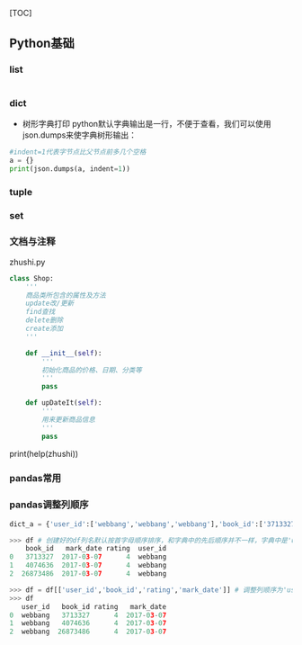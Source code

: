 [TOC]

## Python基础
### list
```python

```
### dict
- 树形字典打印
python默认字典输出是一行，不便于查看，我们可以使用json.dumps来使字典树形输出：

```python
#indent=1代表字节点比父节点前多几个空格
a = {}
print(json.dumps(a, indent=1))
```

### tuple


### set



### 文档与注释

zhushi.py

```python
class Shop:
    '''
    商品类所包含的属性及方法
    update改/更新
    find查找
    delete删除
    create添加
    '''

    def __init__(self):
        '''
        初始化商品的价格、日期、分类等
        '''
        pass

    def upDateIt(self):
        '''
        用来更新商品信息
        '''
        pass
```
print(help(zhushi))



### pandas常用

### pandas调整列顺序
```python
dict_a = {'user_id':['webbang','webbang','webbang'],'book_id':['3713327','4074636','26873486'],'rating':['4','4','4'],'mark_date':['2017-03-07','2017-03-07','2017-03-07']}

>>> df # 创建好的df列名默认按首字母顺序排序，和字典中的先后顺序并不一样，字典中是'user_id','book_id','rating','mark_date'
    book_id   mark_date rating  user_id
0   3713327  2017-03-07      4  webbang
1   4074636  2017-03-07      4  webbang
2  26873486  2017-03-07      4  webbang

>>> df = df[['user_id','book_id','rating','mark_date']] # 调整列顺序为'user_id','book_id','rating','mark_date'
>>> df
   user_id   book_id rating   mark_date
0  webbang   3713327      4  2017-03-07
1  webbang   4074636      4  2017-03-07
2  webbang  26873486      4  2017-03-07

```